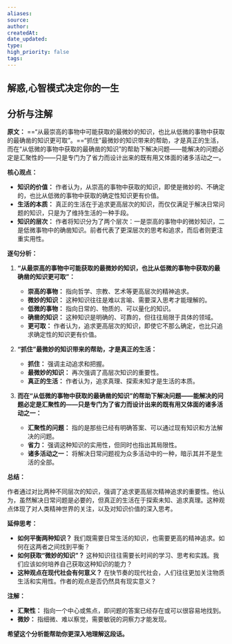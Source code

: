 ```yaml
---
aliases: 
source: 
author: 
createdAt: 
date_updated: 
type: 
high_priority: false
tags:
---
```

## 解惑,心智模式决定你的一生

## 分析与注解

**原文：** ==“从最崇高的事物中可能获取的最微妙的知识，也比从低微的事物中获取的最确凿的知识更可取”。==“抓住”最微妙的知识带来的帮助，才是真正的生活，而在“从低微的事物中获取的最确凿的知识”的帮助下解决问题——能解决的问题必定是汇聚性的——只是专门为了省力而设计出来的既有用又体面的诸多活动之一。

**核心观点：**

- **知识的价值：** 作者认为，从崇高的事物中获取的知识，即使是微妙的、不确定的，也比从低微的事物中获取的确定性知识更有价值。
- **生活的本质：** 真正的生活在于追求更高层次的知识，而仅仅满足于解决日常问题的知识，只是为了维持生活的一种手段。
- **知识的层次：** 作者将知识分为了两个层次：一是崇高的事物中的微妙知识，二是低微事物中的确凿知识。前者代表了更深层次的思考和追求，而后者则更注重实用性。

**逐句分析：**

1. **“从最崇高的事物中可能获取的最微妙的知识，也比从低微的事物中获取的最确凿的知识更可取”：**

    - **崇高的事物：** 指向哲学、宗教、艺术等更高层次的精神追求。
    - **微妙的知识：** 这种知识往往是难以言喻、需要深入思考才能理解的。
    - **低微的事物：** 指向日常的、物质的、可以量化的知识。
    - **确凿的知识：** 这种知识是明确的、可靠的，但往往局限于具体的领域。
    - **更可取：** 作者认为，追求更高层次的知识，即使它不那么确定，也比只追求确定性的知识更有价值。
2. **“抓住”最微妙的知识带来的帮助，才是真正的生活：**

    - **抓住：** 强调主动追求和把握。
    - **最微妙的知识：** 再次强调了高层次知识的重要性。
    - **真正的生活：** 作者认为，追求真理、探索未知才是生活的本质。
3. **而在“从低微的事物中获取的最确凿的知识”的帮助下解决问题——能解决的问题必定是汇聚性的——只是专门为了省力而设计出来的既有用又体面的诸多活动之一：**

    - **汇聚性的问题：** 指的是那些已经有明确答案、可以通过现有知识和方法解决的问题。
    - **省力：** 强调这种知识的实用性，但同时也指出其局限性。
    - **诸多活动之一：** 将解决日常问题视为众多活动中的一种，暗示其并不是生活的全部。

**总结：**

作者通过对比两种不同层次的知识，强调了追求更高层次精神追求的重要性。他认为，虽然解决日常问题是必要的，但真正的生活在于探索未知、追求真理。这种观点体现了对人类精神世界的关注，以及对知识价值的深入思考。

**延伸思考：**

- **如何平衡两种知识？** 我们既需要日常生活的知识，也需要更高的精神追求。如何在这两者之间找到平衡？
- **如何获取“微妙的知识”？** 这种知识往往需要长时间的学习、思考和实践。我们应该如何培养自己获取这种知识的能力？
- **这种观点在现代社会有何意义？** 在快节奏的现代社会，人们往往更加关注物质生活和实用性。作者的观点是否仍然具有现实意义？

**注解：**

- **汇聚性：** 指向一个中心或焦点，即问题的答案已经存在或可以很容易地找到。
- **微妙：** 指细微、难以察觉，需要敏锐的洞察力才能发现。

**希望这个分析能帮助你更深入地理解这段话。**

